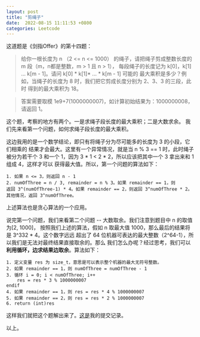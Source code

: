 ```yaml
---
layout: post
title: "剪绳子"
date:  2022-08-15 11:11:53 +0800
categories: Leetcode
---
```


这道题是《剑指Offer》的第十四题：
> 给你一根长度为 n （2 <= n <= 1000） 的绳子，请把绳子剪成整数长度的 m 段（m，n都是整数，m > 1 且 n > 1），
每段绳子的长度记为 k[0]，k[1] ... k[m - 1]。请问 k[0] * k[1]\* ... * k[m - 1] 可能的
最大乘积是多少？例如，当绳子的长度为 8 时，我们把它剪成长度分别为 2、3、3 的三段，此时
得到的最大乘积为 18。

> 答案需要取模 1e9+7(1000000007)，如计算初始结果为：1000000008，请返回 1。

这个题，考察的地方有两个。一是求绳子段长度的最大乘积；二是大数求余。
我们先来看第一个问题，如何求绳子段长度的最大乘积。

这边我用的是一个数学结论，即只有将绳子分为尽可能多的长度为 3 的小段，它们相乘的
结果才会最大。这里有一个异常情况，就是当 n % 3 == 1 时，此时绳子被分为若干个 3 
和一个 1，因为 3 * 1 < 2 * 2，所以应该把其中一个 3 拿出来和 1 组成 4，这样才可以
获得最大值。所以，第一个问题的算法如下：
```
1. 如果 n <= 3，则返回 n - 1
2. numOfThree = n / 3, remainder = n % 3。如果 remainder == 1，则
返回 3^(numOfThree-1) * 4。如果 remainder == 2，则返回 3^numOfThree * 2。
其他情况，返回 3^numOfThree。
```

上述算法也是贪心算法的一个应用。

说完第一个问题，我们来看第二个问题 -- 大数取余。我们注意到题目中 n 的取值为[2, 1000]，
按照我们上述的算法，假如 n 取最大值 1000，那么最后的结果将是 3^332 * 4。这个数字远远
超出了 64 位机器可表达的最大整数（2^64-1），所以我们是无法对最终结果直接取余的。那么
我们怎么办呢？经过思考，我们可以**利用循环，边求结果边取余**。算法如下：
```
1. 定义变量 res 为 size_t，意思是可以表示整个机器的最大无符号整数。
2. 如果 remainder == 1，则 numOfThree = numOfThree - 1
3. 循环 i = 0; i < numOfThree; i++
    res = res * 3 % 1000000007
endif
4. 如果 remainder == 1，则 res = res * 4 % 1000000007
5. 如果 remainder == 2，则 res = res * 2 % 1000000007
6. return (int)res
```

这样我们就把这个题解出来了。[这是](https://leetcode.cn/submissions/detail/350500215/)我的提交记录。

以上。
